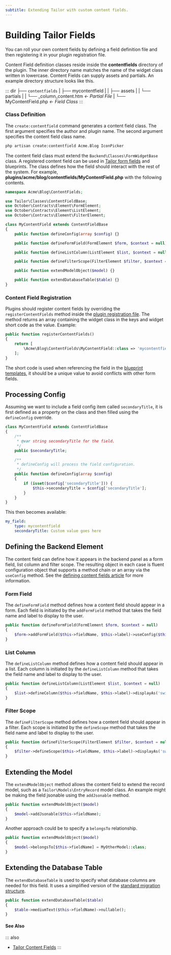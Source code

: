 ```yaml
---
subtitle: Extending Tailor with custom content fields.
---
```

# Building Tailor Fields

You can roll your own content fields by defining a field definition file and then registering it in your plugin registration file.

Content Field definition classes reside inside the **contentfields** directory of the plugin. The inner directory name matches the name of the widget class written in lowercase. Content Fields can supply assets and partials. An example directory structure looks like this.

::: dir
├── `contentfields`
|   ├── mycontentfield
|   |   ├── assets
|   |   └── partials
|   |       └── _column_content.htm  _← Partial File_
|   └── MyContentField.php  _← Field Class_
:::

### Class Definition

The `create:contentfield` command generates a content field class. The first argument specifies the author and plugin name. The second argument specifies the content field class name.

```bash
php artisan create:contentfield Acme.Blog IconPicker
```

The content field class must extend the `Backend\Classes\FormWidgetBase` class.
A registered content field can be used in [Tailor form fields](../element/form-fields.md) and blueprints.  The class defines how the field should interact with the rest of the system. For example, **plugins/acme/blog/contentfields/MyContentField.php** with the following contents.

```php
namespace Acme\Blog\ContentFields;

use Tailor\Classes\ContentFieldBase;
use October\Contracts\Element\FormElement;
use October\Contracts\Element\ListElement;
use October\Contracts\Element\FilterElement;

class MyContentField extends ContentFieldBase
{
    public function defineConfig(array $config) {}

    public function defineFormField(FormElement $form, $context = null) {}

    public function defineListColumn(ListElement $list, $context = null) {}

    public function defineFilterScope(FilterElement $filter, $context = null) {}

    public function extendModelObject($model) {}

    public function extendDatabaseTable($table) {}
}
```

### Content Field Registration

Plugins should register content fields by overriding the `registerContentFields` method inside the [plugin registration file](./extending.md). The method returns an array containing the widget class in the keys and widget short code as the value. Example:

```php
public function registerContentFields()
{
    return [
        \Acme\Blog\ContentFields\MyContentField::class => 'mycontentfield'
    ];
}
```

The short code is used when referencing the field in the [blueprint templates](introduction.md), it should be a unique value to avoid conflicts with other form fields.

## Processing Config

Assuming we want to include a field config item called `secondaryTitle`, it is first defined as a property on the class and then filled using the `defineConfig` override.

```php
class MyContentField extends ContentFieldBase
{
    /**
     * @var string secondaryTitle for the field.
     */
    public $secondaryTitle;

    /**
     * defineConfig will process the field configuration.
     */
    public function defineConfig(array $config)
    {
        if (isset($config['secondaryTitle'])) {
            $this->secondaryTitle = $config['secondaryTitle'];
        }
    }
}
```

This then becomes available:

```yaml
my_field:
    type: mycontentfield
    secondaryTitle: Custom value goes here
```

## Defining the Backend Element

The content field can define how it appears in the backend panel as a form field, list column and filter scope. The resulting object in each case is fluent configuration object that supports a method chain or an array via the `useConfig` method. See the [defining content fields article](../cms/tailor/content-fields.md) for more information.

### Form Field

The `defineFormField` method defines how a content field should appear in a form. Each field is initiated by the `addFormField` method that takes the field name and label to display to the user.

```php
public function defineFormField(FormElement $form, $context = null)
{
    $form->addFormField($this->fieldName, $this->label)->useConfig($this->config);
}
```

### List Column

The `defineListColumn` method defines how a content field should appear in a list. Each column is initiated by the `defineListColumn` method that takes the field name and label to display to the user.

```php
public function defineListColumn(ListElement $list, $context = null)
{
    $list->defineColumn($this->fieldName, $this->label)->displayAs('switch');
}
```

### Filter Scope

The `defineFilterScope` method defines how a content field should appear in a filter. Each scope is initiated by the `defineScope` method that takes the field name and label to display to the user.

```php
public function defineFilterScope(FilterElement $filter, $context = null)
{
    $filter->defineScope($this->fieldName, $this->label)->displayAs('switch');
}
```

## Extending the Model

The `extendModelObject` method allows the content field to extend the record model, such as a `Tailor\Models\EntryRecord` model class. An example might be making the field jsonable using the `addJsonable` method.

```php
public function extendModelObject($model)
{
    $model->addJsonable($this->fieldName);
}
```

Another approach could be to specify a `belongsTo` relationship.

```php
public function extendModelObject($model)
{
    $model->belongsTo[$this->fieldName] = MyOtherModel::class;
}
```

## Extending the Database Table

The `extendDatabaseTable` is used to specify what database columns are needed for this field. It uses a simplified version of the [standard migration structure](../extend/database/structure.md).

```php
public function extendDatabaseTable($table)
{
    $table->mediumText($this->fieldName)->nullable();
}
```

#### See Also

::: also
* [Tailor Content Fields](../cms/tailor/content-fields.md)
:::
